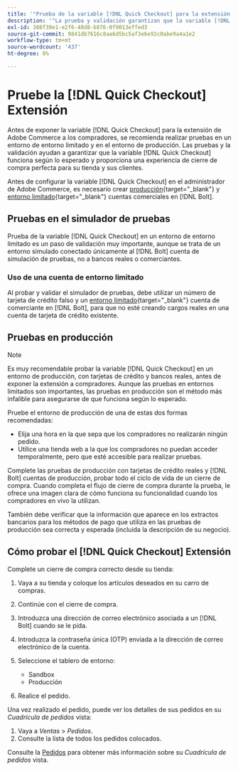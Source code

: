```yaml
---
title: '"Prueba de la variable [!DNL Quick Checkout] para la extensión de Adobe Commerce"'
description: '"La prueba y validación garantizan que la variable [!DNL Quick Checkout] funciona según lo esperado."'
exl-id: 308f39e1-e2f6-40d8-b876-0f9013effed3
source-git-commit: 9841db7616c8aa6d5bc5af3e6e92c0abe9a4a1e2
workflow-type: tm+mt
source-wordcount: '437'
ht-degree: 0%

---
```



# Pruebe la [!DNL Quick Checkout] Extensión

Antes de exponer la variable [!DNL Quick Checkout] para la extensión de Adobe Commerce a los compradores, se recomienda realizar pruebas en un entorno de entorno limitado y en el entorno de producción. Las pruebas y la validación ayudan a garantizar que la variable [!DNL Quick Checkout] funciona según lo esperado y proporciona una experiencia de cierre de compra perfecta para su tienda y sus clientes.

Antes de configurar la variable [!DNL Quick Checkout] en el administrador de Adobe Commerce, es necesario crear  [producción](https://merchant.bolt.com/register){target=&quot;_blank&quot;} y [entorno limitado](https://merchant-sandbox.bolt.com/register){target=&quot;_blank&quot;} cuentas comerciales en [!DNL Bolt].

## Pruebas en el simulador de pruebas

Prueba de la variable [!DNL Quick Checkout] en un entorno de entorno limitado es un paso de validación muy importante, aunque se trata de un entorno simulado conectado únicamente al [!DNL Bolt] cuenta de simulación de pruebas, no a bancos reales o comerciantes.

### Uso de una cuenta de entorno limitado

Al probar y validar el simulador de pruebas, debe utilizar un número de tarjeta de crédito falso y un [entorno limitado](https://merchant-sandbox.bolt.com/register){target=&quot;_blank&quot;} cuenta de comerciante en [!DNL Bolt], para que no esté creando cargos reales en una cuenta de tarjeta de crédito existente.

## Pruebas en producción

>[!NOTE]
>
> Es muy recomendable probar la variable [!DNL Quick Checkout] en un entorno de producción, con tarjetas de crédito y bancos reales, antes de exponer la extensión a compradores. Aunque las pruebas en entornos limitados son importantes, las pruebas en producción son el método más infalible para asegurarse de que funciona según lo esperado.

Pruebe el entorno de producción de una de estas dos formas recomendadas:

- Elija una hora en la que sepa que los compradores no realizarán ningún pedido.
- Utilice una tienda web a la que los compradores no puedan acceder temporalmente, pero que esté accesible para realizar pruebas.

Complete las pruebas de producción con tarjetas de crédito reales y [!DNL Bolt] cuentas de producción, probar todo el ciclo de vida de un cierre de compra. Cuando completa el flujo de cierre de compra durante la prueba, le ofrece una imagen clara de cómo funciona su funcionalidad cuando los compradores en vivo la utilizan.

También debe verificar que la información que aparece en los extractos bancarios para los métodos de pago que utiliza en las pruebas de producción sea correcta y esperada (incluida la descripción de su negocio).

## Cómo probar el [!DNL Quick Checkout] Extensión

Complete un cierre de compra correcto desde su tienda:

1. Vaya a su tienda y coloque los artículos deseados en su carro de compras.
2. Continúe con el cierre de compra.
3. Introduzca una dirección de correo electrónico asociada a un [!DNL Bolt] cuando se le pida.
4. Introduzca la contraseña única (OTP) enviada a la dirección de correo electrónico de la cuenta.
5. Seleccione el tablero de entorno:

   - Sandbox
   - Producción

6. Realice el pedido.

Una vez realizado el pedido, puede ver los detalles de sus pedidos en su _Cuadrícula de pedidos_ vista:

1. Vaya a _Ventas_ > _Pedidos_.
1. Consulte la lista de todos los pedidos colocados.

Consulte la [Pedidos](https://docs.magento.com/user-guide/sales/orders.html) para obtener más información sobre su _Cuadrícula de pedidos_ vista.
